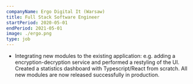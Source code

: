 ```yaml
---
companyName: Ergo Digital It (Warsaw)
title: Full Stack Software Engineer
startPeriod: 2020-05-01
endPeriod: 2021-05-01
image: ./ergo.png
type: job
---
```


- Integrating new modules to the existing application: e.g. adding a encryption-decryption service and performed a restyling of the UI. Created a statistics dashboard with Typescript/React from scratch. 
All new modules are now released successfully in production.